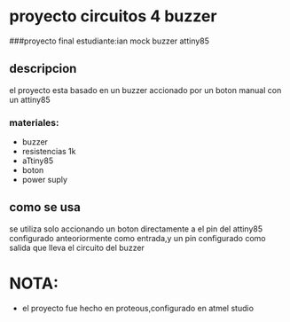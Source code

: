 # proyecto circuitos 4 buzzer
###proyecto final
estudiante:ian mock
buzzer attiny85
## descripcion
el proyecto esta basado en un buzzer accionado por un boton manual con un attiny85
### materiales:
* buzzer
* resistencias 1k
* aTtiny85
* boton
* power suply

## como se usa
 se utiliza solo accionando un boton directamente a el pin del attiny85 configurado anteoriormente como entrada,y un pin configurado como salida que lleva el circuito del buzzer
 # NOTA: 
 * el proyecto fue hecho en proteous,configurado en atmel studio